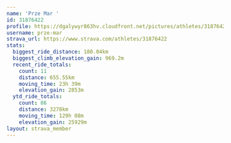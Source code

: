```yaml
---
name: 'Prze Mar '
id: 31876422
profile: https://dgalywyr863hv.cloudfront.net/pictures/athletes/31876422/22548952/4/large.jpg
username: prze-mar
strava_url: https://www.strava.com/athletes/31876422
stats:
  biggest_ride_distance: 180.04km
  biggest_climb_elevation_gain: 969.2m
  recent_ride_totals:
    count: 11
    distance: 655.55km
    moving_time: 23h 39m
    elevation_gain: 2853m
  ytd_ride_totals:
    count: 86
    distance: 3278km
    moving_time: 129h 08m
    elevation_gain: 25929m
layout: strava_member
--- 
```

